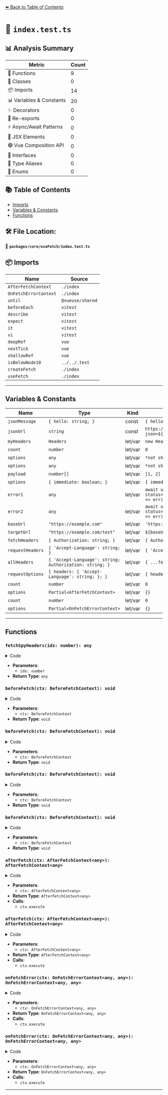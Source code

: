 [⬅️ Back to Table of Contents](../../../index.md)

# 📄 `index.test.ts`

## 📊 Analysis Summary

| Metric | Count |
|--------|-------|
| 🔧 Functions | 9 |
| 🧱 Classes | 0 |
| 📦 Imports | 14 |
| 📊 Variables & Constants | 20 |
| ✨ Decorators | 0 |
| 🔄 Re-exports | 0 |
| ⚡ Async/Await Patterns | 0 |
| 💠 JSX Elements | 0 |
| 🟢 Vue Composition API | 0 |
| 📐 Interfaces | 0 |
| 📑 Type Aliases | 0 |
| 🎯 Enums | 0 |

## 📚 Table of Contents

- [Imports](#imports)
- [Variables & Constants](#variables-constants)
- [Functions](#functions)

## 🛠️ File Location:
📂 **`packages/core/useFetch/index.test.ts`**

## 📦 Imports

| Name | Source |
|------|--------|
| `AfterFetchContext` | `./index` |
| `OnFetchErrorContext` | `./index` |
| `until` | `@vueuse/shared` |
| `beforeEach` | `vitest` |
| `describe` | `vitest` |
| `expect` | `vitest` |
| `it` | `vitest` |
| `vi` | `vitest` |
| `deepRef` | `vue` |
| `nextTick` | `vue` |
| `shallowRef` | `vue` |
| `isBelowNode18` | `../../.test` |
| `createFetch` | `./index` |
| `useFetch` | `./index` |


---

## Variables & Constants

| Name | Type | Kind | Value | Exported |
|------|------|------|-------|----------|
| `jsonMessage` | `{ hello: string; }` | const | `{ hello: 'world' }` | ✗ |
| `jsonUrl` | `string` | const | ``https://example.com?json=${encodeURI(JSON.stringify(jsonMessage))}`` | ✗ |
| `myHeaders` | `Headers` | let/var | `new Headers()` | ✗ |
| `count` | `number` | let/var | `0` | ✗ |
| `options` | `any` | let/var | `*not shown*` | ✗ |
| `options` | `any` | let/var | `*not shown*` | ✗ |
| `payload` | `number[]` | let/var | `[1, 2]` | ✗ |
| `options` | `{ immediate: boolean; }` | let/var | `{ immediate: false }` | ✗ |
| `error1` | `any` | let/var | `await useFetch('https://example.com?status=400', options).execute(true).catch(err => err)` | ✗ |
| `error2` | `any` | let/var | `await useFetch('https://example.com?status=600', options).execute(true).catch(err => err)` | ✗ |
| `baseUrl` | `"https://example.com"` | let/var | `'https://example.com'` | ✗ |
| `targetUrl` | `"https://example.com/test"` | let/var | ``${baseUrl}/test`` | ✗ |
| `fetchHeaders` | `{ Authorization: string; }` | let/var | `{ Authorization: 'test' }` | ✗ |
| `requestHeaders` | `{ 'Accept-Language': string; }` | let/var | `{ 'Accept-Language': 'en-US' }` | ✗ |
| `allHeaders` | `{ 'Accept-Language': string; Authorization: string; }` | let/var | `{ ...fetchHeaders, ...requestHeaders }` | ✗ |
| `requestOptions` | `{ headers: { 'Accept-Language': string; }; }` | let/var | `{ headers: requestHeaders }` | ✗ |
| `count` | `number` | let/var | `0` | ✗ |
| `options` | `Partial<AfterFetchContext>` | let/var | `{}` | ✗ |
| `count` | `number` | let/var | `0` | ✗ |
| `options` | `Partial<OnFetchErrorContext>` | let/var | `{}` | ✗ |


---

## Functions

### `fetchSpyHeaders(idx: number): any`

<details><summary>Code</summary>

```ts
function fetchSpyHeaders(idx = 0) {
  return (fetchSpy.mock.calls[idx][1]! as any).headers
}
```
</details>

- **Parameters**:
  - `idx: number`
- **Return Type**: `any`
### `beforeFetch(ctx: BeforeFetchContext): void`

<details><summary>Code</summary>

```ts
(ctx) => {
        options = ctx.options
      }
```
</details>

- **Parameters**:
  - `ctx: BeforeFetchContext`
- **Return Type**: `void`
### `beforeFetch(ctx: BeforeFetchContext): void`

<details><summary>Code</summary>

```ts
(ctx) => {
        options = ctx.options
      }
```
</details>

- **Parameters**:
  - `ctx: BeforeFetchContext`
- **Return Type**: `void`
### `beforeFetch(ctx: BeforeFetchContext): void`

<details><summary>Code</summary>

```ts
(ctx) => {
        options = ctx.options
      }
```
</details>

- **Parameters**:
  - `ctx: BeforeFetchContext`
- **Return Type**: `void`
### `beforeFetch(ctx: BeforeFetchContext): void`

<details><summary>Code</summary>

```ts
(ctx) => {
        options = ctx.options
      }
```
</details>

- **Parameters**:
  - `ctx: BeforeFetchContext`
- **Return Type**: `void`
### `afterFetch(ctx: AfterFetchContext<any>): AfterFetchContext<any>`

<details><summary>Code</summary>

```ts
(ctx) => {
        !count && ctx.execute()
        count++
        options = ctx
        return ctx
      }
```
</details>

- **Parameters**:
  - `ctx: AfterFetchContext<any>`
- **Return Type**: `AfterFetchContext<any>`
- **Calls**:
  - `ctx.execute`
### `afterFetch(ctx: AfterFetchContext<any>): AfterFetchContext<any>`

<details><summary>Code</summary>

```ts
(ctx) => {
        !count && ctx.execute()
        count++
        options = ctx
        return ctx
      }
```
</details>

- **Parameters**:
  - `ctx: AfterFetchContext<any>`
- **Return Type**: `AfterFetchContext<any>`
- **Calls**:
  - `ctx.execute`
### `onFetchError(ctx: OnFetchErrorContext<any, any>): OnFetchErrorContext<any, any>`

<details><summary>Code</summary>

```ts
(ctx) => {
        !count && ctx.execute()
        count++
        options = ctx
        return ctx
      }
```
</details>

- **Parameters**:
  - `ctx: OnFetchErrorContext<any, any>`
- **Return Type**: `OnFetchErrorContext<any, any>`
- **Calls**:
  - `ctx.execute`
### `onFetchError(ctx: OnFetchErrorContext<any, any>): OnFetchErrorContext<any, any>`

<details><summary>Code</summary>

```ts
(ctx) => {
        !count && ctx.execute()
        count++
        options = ctx
        return ctx
      }
```
</details>

- **Parameters**:
  - `ctx: OnFetchErrorContext<any, any>`
- **Return Type**: `OnFetchErrorContext<any, any>`
- **Calls**:
  - `ctx.execute`

---